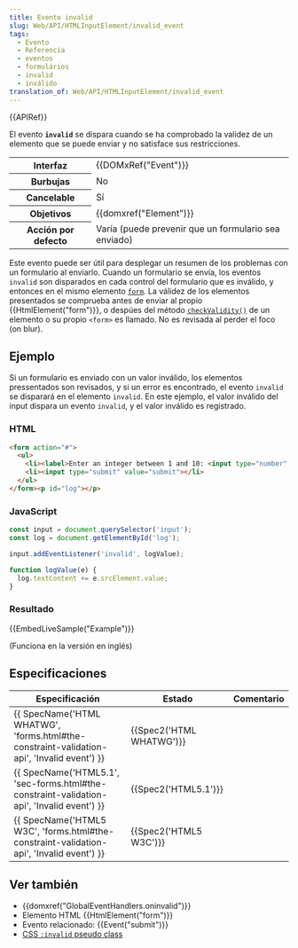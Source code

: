 ```yaml
---
title: Evento invalid
slug: Web/API/HTMLInputElement/invalid_event
tags:
  - Evento
  - Referencia
  - eventos
  - formulários
  - invalid
  - inválido
translation_of: Web/API/HTMLInputElement/invalid_event
---
```

{{APIRef}}

El evento **`invalid`** se dispara cuando se ha comprobado la validez de un elemento que se puede enviar y no satisface sus restricciones.

<table class="properties">
  <tbody>
    <tr>
      <th>Interfaz</th>
      <td>{{DOMxRef("Event")}}</td>
    </tr>
    <tr>
      <th>Burbujas</th>
      <td>No</td>
    </tr>
    <tr>
      <th>Cancelable</th>
      <td>Sí</td>
    </tr>
    <tr>
      <th>Objetivos</th>
      <td>{{domxref("Element")}}</td>
    </tr>
    <tr>
      <th>Acción por defecto</th>
      <td>Varía (puede prevenir que un formulario sea enviado)</td>
    </tr>
  </tbody>
</table>

Este evento puede ser útil para desplegar un resumen de los problemas con un formulario al enviarlo. Cuando un formulario se envía, los eventos `invalid` son disparados en cada control del formulario que es inválido, y entonces en el mismo elemento [`form`](https://www.w3.org/TR/html51/sec-forms.html#elementdef-form). La válidez de los elementos presentados se comprueba antes de enviar al propio {{HtmlElement("form")}}, o despúes del método [`checkValidity()`](/es/docs/HTML/Forms_in_HTML#Constraint_Validation_API) de un elemento o su propio `<form>` es llamado. No es revisada al perder el foco (on blur).

## Ejemplo

Si un formulario es enviado con un valor inválido, los elementos pressentados son revisados, y si un error es encontrado, el evento `invalid` se disparará en el elemento `invalid`. En este ejemplo, el valor inválido del input dispara un evento `invalid`, y el valor inválido es registrado.

### HTML

```html
<form action="#">
  <ul>
    <li><label>Enter an integer between 1 and 10: <input type="number" min="0" max="10" required></label></li>
    <li><input type="submit" value="submit"></li>
  </ul>
</form><p id="log"></p>
```

### JavaScript

```js
const input = document.querySelector('input');
const log = document.getElementById('log');

input.addEventListener('invalid', logValue);

function logValue(e) {
  log.textContent += e.srcElement.value;
}
```

### Resultado

{{EmbedLiveSample("Example")}}

(Funciona en la versión en inglés)

## Especificaciones

| Especificación                                                                                                           | Estado                           | Comentario |
| ------------------------------------------------------------------------------------------------------------------------ | -------------------------------- | ---------- |
| {{ SpecName('HTML WHATWG', 'forms.html#the-constraint-validation-api', 'Invalid event') }} | {{Spec2('HTML WHATWG')}} |            |
| {{ SpecName('HTML5.1', 'sec-forms.html#the-constraint-validation-api', 'Invalid event') }} | {{Spec2('HTML5.1')}}     |            |
| {{ SpecName('HTML5 W3C', 'forms.html#the-constraint-validation-api', 'Invalid event') }}     | {{Spec2('HTML5 W3C')}}     |            |

## Ver también

- {{domxref("GlobalEventHandlers.oninvalid")}}
- Elemento HTML {{HtmlElement("form")}}
- Evento relacionado: {{Event("submit")}}
- [CSS `:invalid` pseudo class](/es/docs/Web/CSS/:invalid)
